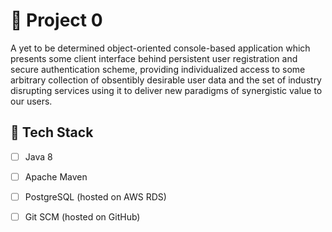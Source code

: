 # 🚀 Project 0

A yet to be determined object-oriented console-based application which presents some client interface
behind persistent user registration and secure authentication scheme, providing individualized access
to some arbitrary collection of obsentibly desirable user data and the set of industry disrupting
services using it to deliver new paradigms of synergistic value to our users.

## 💾 Tech Stack

- [ ] Java 8
- [ ] Apache Maven
- [ ] PostgreSQL (hosted on AWS RDS)
- [ ] Git SCM (hosted on GitHub)

